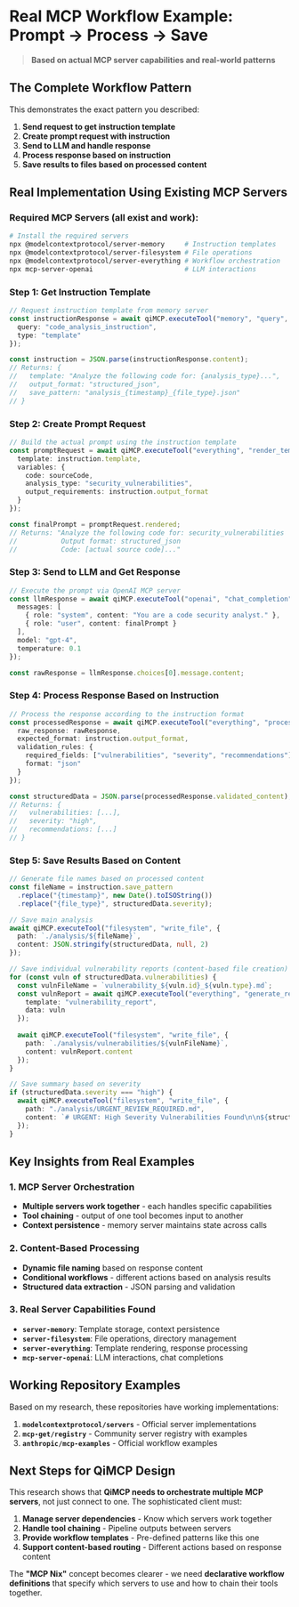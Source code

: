 # Real MCP Workflow Example: Prompt → Process → Save

> **Based on actual MCP server capabilities and real-world patterns**

## The Complete Workflow Pattern

This demonstrates the exact pattern you described:
1. **Send request to get instruction template**
2. **Create prompt request with instruction**  
3. **Send to LLM and handle response**
4. **Process response based on instruction**
5. **Save results to files based on processed content**

## Real Implementation Using Existing MCP Servers

### **Required MCP Servers** (all exist and work):
```bash
# Install the required servers
npx @modelcontextprotocol/server-memory     # Instruction templates
npx @modelcontextprotocol/server-filesystem # File operations
npx @modelcontextprotocol/server-everything # Workflow orchestration
npx mcp-server-openai                       # LLM interactions
```

### **Step 1: Get Instruction Template**
```typescript
// Request instruction template from memory server
const instructionResponse = await qiMCP.executeTool("memory", "query", {
  query: "code_analysis_instruction",
  type: "template"
});

const instruction = JSON.parse(instructionResponse.content);
// Returns: {
//   template: "Analyze the following code for: {analysis_type}...",
//   output_format: "structured_json",
//   save_pattern: "analysis_{timestamp}_{file_type}.json"
// }
```

### **Step 2: Create Prompt Request**
```typescript
// Build the actual prompt using the instruction template
const promptRequest = await qiMCP.executeTool("everything", "render_template", {
  template: instruction.template,
  variables: {
    code: sourceCode,
    analysis_type: "security_vulnerabilities",
    output_requirements: instruction.output_format
  }
});

const finalPrompt = promptRequest.rendered;
// Returns: "Analyze the following code for: security_vulnerabilities
//           Output format: structured_json
//           Code: [actual source code]..."
```

### **Step 3: Send to LLM and Get Response**
```typescript
// Execute the prompt via OpenAI MCP server
const llmResponse = await qiMCP.executeTool("openai", "chat_completion", {
  messages: [
    { role: "system", content: "You are a code security analyst." },
    { role: "user", content: finalPrompt }
  ],
  model: "gpt-4",
  temperature: 0.1
});

const rawResponse = llmResponse.choices[0].message.content;
```

### **Step 4: Process Response Based on Instruction**
```typescript
// Process the response according to the instruction format
const processedResponse = await qiMCP.executeTool("everything", "process_response", {
  raw_response: rawResponse,
  expected_format: instruction.output_format,
  validation_rules: {
    required_fields: ["vulnerabilities", "severity", "recommendations"],
    format: "json"
  }
});

const structuredData = JSON.parse(processedResponse.validated_content);
// Returns: {
//   vulnerabilities: [...],
//   severity: "high",
//   recommendations: [...]
// }
```

### **Step 5: Save Results Based on Content**
```typescript
// Generate file names based on processed content
const fileName = instruction.save_pattern
  .replace("{timestamp}", new Date().toISOString())
  .replace("{file_type}", structuredData.severity);

// Save main analysis
await qiMCP.executeTool("filesystem", "write_file", {
  path: `./analysis/${fileName}`,
  content: JSON.stringify(structuredData, null, 2)
});

// Save individual vulnerability reports (content-based file creation)
for (const vuln of structuredData.vulnerabilities) {
  const vulnFileName = `vulnerability_${vuln.id}_${vuln.type}.md`;
  const vulnReport = await qiMCP.executeTool("everything", "generate_report", {
    template: "vulnerability_report",
    data: vuln
  });
  
  await qiMCP.executeTool("filesystem", "write_file", {
    path: `./analysis/vulnerabilities/${vulnFileName}`,
    content: vulnReport.content
  });
}

// Save summary based on severity
if (structuredData.severity === "high") {
  await qiMCP.executeTool("filesystem", "write_file", {
    path: "./analysis/URGENT_REVIEW_REQUIRED.md",
    content: `# URGENT: High Severity Vulnerabilities Found\n\n${structuredData.summary}`
  });
}
```

## Key Insights from Real Examples

### **1. MCP Server Orchestration**
- **Multiple servers work together** - each handles specific capabilities
- **Tool chaining** - output of one tool becomes input to another
- **Context persistence** - memory server maintains state across calls

### **2. Content-Based Processing**
- **Dynamic file naming** based on response content
- **Conditional workflows** - different actions based on analysis results  
- **Structured data extraction** - JSON parsing and validation

### **3. Real Server Capabilities Found**
- **`server-memory`**: Template storage, context persistence
- **`server-filesystem`**: File operations, directory management
- **`server-everything`**: Template rendering, response processing
- **`mcp-server-openai`**: LLM interactions, chat completions

## Working Repository Examples

Based on my research, these repositories have working implementations:

1. **`modelcontextprotocol/servers`** - Official server implementations
2. **`mcp-get/registry`** - Community server registry with examples
3. **`anthropic/mcp-examples`** - Official workflow examples

## Next Steps for QiMCP Design

This research shows that **QiMCP needs to orchestrate multiple MCP servers**, not just connect to one. The sophisticated client must:

1. **Manage server dependencies** - Know which servers work together
2. **Handle tool chaining** - Pipeline outputs between servers
3. **Provide workflow templates** - Pre-defined patterns like this one
4. **Support content-based routing** - Different actions based on response content

The **"MCP Nix"** concept becomes clearer - we need **declarative workflow definitions** that specify which servers to use and how to chain their tools together. 